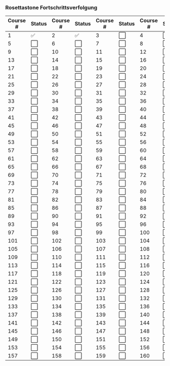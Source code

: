 ### Rosettastone Fortschrittsverfolgung

| Course # | Status | Course # | Status | Course # | Status | Course # | Status |
|----------|--------|----------|--------|----------|--------|----------|--------|
| 1        | ✅      | 2        | ✅      | 3        | ⬜      | 4        | ⬜      |
| 5        | ⬜      | 6        | ⬜      | 7        | ⬜      | 8        | ⬜      |
| 9        | ⬜      | 10       | ⬜      | 11       | ⬜      | 12       | ⬜      |
| 13       | ⬜      | 14       | ⬜      | 15       | ⬜      | 16       | ⬜      |
| 17       | ⬜      | 18       | ⬜      | 19       | ⬜      | 20       | ⬜      |
| 21       | ⬜      | 22       | ⬜      | 23       | ⬜      | 24       | ⬜      |
| 25       | ⬜      | 26       | ⬜      | 27       | ⬜      | 28       | ⬜      |
| 29       | ⬜      | 30       | ⬜      | 31       | ⬜      | 32       | ⬜      |
| 33       | ⬜      | 34       | ⬜      | 35       | ⬜      | 36       | ⬜      |
| 37       | ⬜      | 38       | ⬜      | 39       | ⬜      | 40       | ⬜      |
| 41       | ⬜      | 42       | ⬜      | 43       | ⬜      | 44       | ⬜      |
| 45       | ⬜      | 46       | ⬜      | 47       | ⬜      | 48       | ⬜      |
| 49       | ⬜      | 50       | ⬜      | 51       | ⬜      | 52       | ⬜      |
| 53       | ⬜      | 54       | ⬜      | 55       | ⬜      | 56       | ⬜      |
| 57       | ⬜      | 58       | ⬜      | 59       | ⬜      | 60       | ⬜      |
| 61       | ⬜      | 62       | ⬜      | 63       | ⬜      | 64       | ⬜      |
| 65       | ⬜      | 66       | ⬜      | 67       | ⬜      | 68       | ⬜      |
| 69       | ⬜      | 70       | ⬜      | 71       | ⬜      | 72       | ⬜      |
| 73       | ⬜      | 74       | ⬜      | 75       | ⬜      | 76       | ⬜      |
| 77       | ⬜      | 78       | ⬜      | 79       | ⬜      | 80       | ⬜      |
| 81       | ⬜      | 82       | ⬜      | 83       | ⬜      | 84       | ⬜      |
| 85       | ⬜      | 86       | ⬜      | 87       | ⬜      | 88       | ⬜      |
| 89       | ⬜      | 90       | ⬜      | 91       | ⬜      | 92       | ⬜      |
| 93       | ⬜      | 94       | ⬜      | 95       | ⬜      | 96       | ⬜      |
| 97       | ⬜      | 98       | ⬜      | 99       | ⬜      | 100      | ⬜      |
| 101      | ⬜      | 102      | ⬜      | 103      | ⬜      | 104      | ⬜      |
| 105      | ⬜      | 106      | ⬜      | 107      | ⬜      | 108      | ⬜      |
| 109      | ⬜      | 110      | ⬜      | 111      | ⬜      | 112      | ⬜      |
| 113      | ⬜      | 114      | ⬜      | 115      | ⬜      | 116      | ⬜      |
| 117      | ⬜      | 118      | ⬜      | 119      | ⬜      | 120      | ⬜      |
| 121      | ⬜      | 122      | ⬜      | 123      | ⬜      | 124      | ⬜      |
| 125      | ⬜      | 126      | ⬜      | 127      | ⬜      | 128      | ⬜      |
| 129      | ⬜      | 130      | ⬜      | 131      | ⬜      | 132      | ⬜      |
| 133      | ⬜      | 134      | ⬜      | 135      | ⬜      | 136      | ⬜      |
| 137      | ⬜      | 138      | ⬜      | 139      | ⬜      | 140      | ⬜      |
| 141      | ⬜      | 142      | ⬜      | 143      | ⬜      | 144      | ⬜      |
| 145      | ⬜      | 146      | ⬜      | 147      | ⬜      | 148      | ⬜      |
| 149      | ⬜      | 150      | ⬜      | 151      | ⬜      | 152      | ⬜      |
| 153      | ⬜      | 154      | ⬜      | 155      | ⬜      | 156      | ⬜      |
| 157      | ⬜      | 158      | ⬜      | 159      | ⬜      | 160      | ⬜      |

